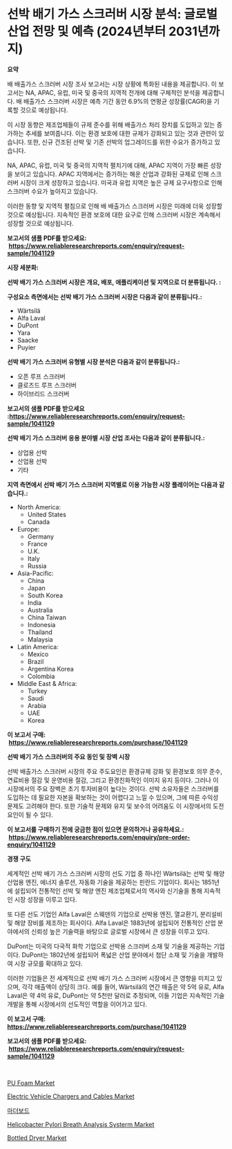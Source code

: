 <p><h1>선박 배기 가스 스크러버 시장 분석: 글로벌 산업 전망 및 예측 (2024년부터 2031년까지)</h1></p><p><strong>요약</strong></p>
<p><p>배 배출가스 스크러버 시장 조사 보고서는 시장 상황에 특화된 내용을 제공합니다. 이 보고서는 NA, APAC, 유럽, 미국 및 중국의 지역적 전개에 대해 구체적인 분석을 제공합니다. 배 배출가스 스크러버 시장은 예측 기간 동안 6.9%의 연평균 성장률(CAGR)을 기록할 것으로 예상됩니다.</p><p>이 시장 동향은 제조업체들이 규제 준수를 위해 배출가스 처리 장치를 도입하고 있는 증가하는 추세를 보여줍니다. 이는 환경 보호에 대한 규제가 강화되고 있는 것과 관련이 있습니다. 또한, 신규 건조된 선박 및 기존 선박의 업그레이드를 위한 수요가 증가하고 있습니다.</p><p>NA, APAC, 유럽, 미국 및 중국의 지역적 펼치기에 대해, APAC 지역이 가장 빠른 성장을 보이고 있습니다. APAC 지역에서는 증가하는 해운 산업과 강화된 규제로 인해 스크러버 시장이 크게 성장하고 있습니다. 미국과 유럽 지역은 높은 규제 요구사항으로 인해 스크러버 수요가 높아지고 있습니다.</p><p>이러한 동향 및 지역적 펼침으로 인해 배 배출가스 스크러버 시장은 미래에 더욱 성장할 것으로 예상됩니다. 지속적인 환경 보호에 대한 요구로 인해 스크러버 시장은 계속해서 성장할 것으로 예상됩니다.</p></p>
<p><strong>보고서의 샘플 PDF를 받으세요: &nbsp;<a href="https://www.reliableresearchreports.com/enquiry/request-sample/1041129">https://www.reliableresearchreports.com/enquiry/request-sample/1041129</a></strong></p>
<p><strong>시장 세분화:</strong></p>
<p><strong> 선박 배기 가스 스크러버 시장은 개요, 배포, 애플리케이션 및 지역으로 더 분류됩니다. :</strong></p>
<p><strong>구성요소 측면에서는 선박 배기 가스 스크러버 시장은 다음과 같이 분류됩니다.:</strong></p>
<p><ul><li>Wärtsilä</li><li>Alfa Laval</li><li>DuPont</li><li>Yara</li><li>Saacke</li><li>Puyier</li></ul></p>
<p><strong> 선박 배기 가스 스크러버 유형별 시장 분석은 다음과 같이 분류됩니다.:</strong></p>
<p><ul><li>오픈 루프 스크러버</li><li>클로즈드 루프 스크러버</li><li>하이브리드 스크러버</li></ul></p>
<p><strong>보고서의 샘플 PDF를 받으세요 :<a href="https://www.reliableresearchreports.com/enquiry/request-sample/1041129">https://www.reliableresearchreports.com/enquiry/request-sample/1041129</a></strong></p>
<p><strong> 선박 배기 가스 스크러버 응용 분야별 시장 산업 조사는 다음과 같이 분류됩니다.:</strong></p>
<p><ul><li>상업용 선박</li><li>산업용 선박</li><li>기타</li></ul></p>
<p><strong>지역 측면에서 선박 배기 가스 스크러버 지역별로 이용 가능한 시장 플레이어는 다음과 같습니다.:</strong></p>
<p><ul>
    <li>
        North America:
        <ul>
            <li>United States</li>
            <li>Canada</li>
        </ul>
    </li>
    <li>
        Europe:
        <ul>
            <li>Germany</li>
            <li>France</li>
            <li>U.K.</li>
            <li>Italy</li>
            <li>Russia</li>
        </ul>
    </li>
    <li>
        Asia-Pacific:
        <ul>
            <li>China</li>
            <li>Japan</li>
            <li>South Korea</li>
            <li>India</li>
            <li>Australia</li>
            <li>China Taiwan</li>
            <li>Indonesia</li>
            <li>Thailand</li>
            <li>Malaysia</li>
        </ul>
    </li>
    <li>
        Latin America:
        <ul>
            <li>Mexico</li>
            <li>Brazil</li>
            <li>Argentina Korea</li>
            <li>Colombia</li>
        </ul>
    </li>
    <li>
        Middle East & Africa:
        <ul>
            <li>Turkey</li>
            <li>Saudi</li>
            <li>Arabia</li>
            <li>UAE</li>
            <li>Korea</li>
        </ul>
    </li>
    </ul></p>
<p><strong>이 보고서 구매: &nbsp;<a href="https://www.reliableresearchreports.com/purchase/1041129">https://www.reliableresearchreports.com/purchase/1041129</a></strong></p>
<p><strong>선박 배기 가스 스크러버의 주요 동인 및 장벽 시장</strong></p>
<p><p>선박 배출가스 스크러버 시장의 주요 주도요인은 환경규제 강화 및 환경보호 의무 준수, 연료비용 절감 및 운영비용 절감, 그리고 환경친화적인 이미지 유지 등이다. 그러나 이 시장에서의 주요 장벽은 초기 투자비용이 높다는 것이다. 선박 소유자들은 스크러버를 도입하는 데 필요한 자본을 확보하는 것이 어렵다고 느낄 수 있으며, 그에 따른 수익성 문제도 고려해야 한다. 또한 기술적 문제와 유지 및 보수의 어려움도 이 시장에서의 도전 요인이 될 수 있다.</p></p>
<p><strong>이 보고서를 구매하기 전에 궁금한 점이 있으면 문의하거나 공유하세요.: &nbsp;<a href="https://www.reliableresearchreports.com/enquiry/pre-order-enquiry/1041129">https://www.reliableresearchreports.com/enquiry/pre-order-enquiry/1041129</a></strong></p>
<p><strong>경쟁 구도</strong></p>
<p><p>세계적인 선박 배기 가스 스크러버 시장의 선도 기업 중 하나인 Wärtsilä는 선박 및 해양 산업용 엔진, 에너지 솔루션, 자동화 기술을 제공하는 핀란드 기업이다. 회사는 1851년에 설립되어 전통적인 선박 및 해양 엔진 제조업체로서의 역사와 신기술을 통해 지속적인 시장 성장을 이루고 있다.</p><p>또 다른 선도 기업인 Alfa Laval은 스웨덴의 기업으로 선박용 엔진, 열교환기, 분리설비 및 해양 장비를 제조하는 회사이다. Alfa Laval은 1883년에 설립되어 전통적인 산업 분야에서의 신뢰성 높은 기술력을 바탕으로 글로벌 시장에서 큰 성장을 이루고 있다.</p><p>DuPont는 미국의 다국적 화학 기업으로 선박용 스크러버 소재 및 기술을 제공하는 기업이다. DuPont는 1802년에 설립되어 폭넓은 산업 분야에서 첨단 소재 및 기술을 개발하여 시장 규모를 확대하고 있다.</p><p>이러한 기업들은 전 세계적으로 선박 배기 가스 스크러버 시장에서 큰 영향을 미치고 있으며, 각각 매출액이 상당히 크다. 예를 들어, Wärtsilä의 연간 매출은 약 5억 유로, Alfa Laval은 약 4억 유로, DuPont는 약 5천만 달러로 추정되며, 이들 기업은 지속적인 기술개발을 통해 시장에서의 선도적인 역할을 이어가고 있다.</p></p>
<p><strong>이 보고서 구매: &nbsp; <a href="https://www.reliableresearchreports.com/purchase/1041129">https://www.reliableresearchreports.com/purchase/1041129</a></strong></p>
<p><strong>보고서의 샘플 PDF를 받으세요: &nbsp;<a href="https://www.reliableresearchreports.com/enquiry/request-sample/1041129">https://www.reliableresearchreports.com/enquiry/request-sample/1041129</a></strong><strong></strong></p>
<p>&nbsp;</p>
<p><p><a href="https://invited-way-688.notion.site/PU-Foam-Market-Analysis-Examines-its-Scope-on-Growth-Opportunities-and-Forecasted-Trends-Spanning-f-530950cb087c48e5ae7027778311480f">PU Foam Market</a></p><p><a href="https://github.com/BryceTownsendr/Market-Research-Report-List-3/blob/main/electric-vehicle-chargers-and-cables-market.md">Electric Vehicle Chargers and Cables Market</a></p><p><a href="https://github.com/vskv4779xr1/Market-Research-Report-List-1/blob/main/5347760188971.md">마더보드</a></p><p><a href="https://issuu.com/reportprime-2/docs/helicobacter-pylori-breath-analysis-systerm-market">Helicobacter Pylori Breath Analysis Systerm Market</a></p><p><a href="https://issuu.com/reportprime-2/docs/bottled-dryer-market-size-2030.pptx">Bottled Dryer Market</a></p></p>